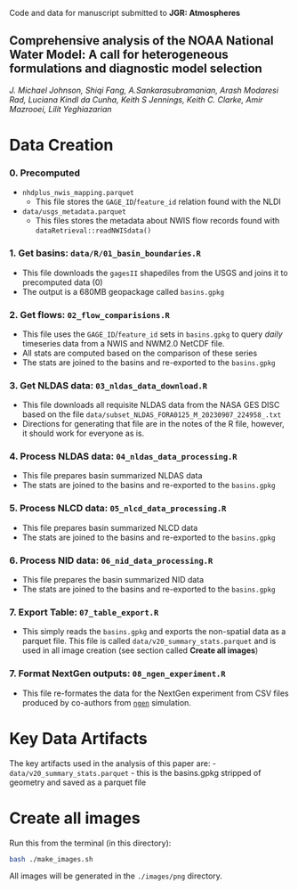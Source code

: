 Code and data for manuscript submitted to **JGR: Atmospheres**

## **Comprehensive analysis of the NOAA National Water Model: A call for heterogeneous formulations and diagnostic model selection**

_J. Michael Johnson, Shiqi Fang, A.Sankarasubramanian, Arash Modaresi Rad, Luciana Kindl da Cunha, Keith S Jennings, Keith C. Clarke, Amir Mazrooei, Lilit Yeghiazarian_


# Data Creation

### 0. Precomputed
 - `nhdplus_nwis_mapping.parquet` 
   - This file stores the `GAGE_ID`/`feature_id` relation found with the NLDI
 - `data/usgs_metadata.parquet` 
   - This files stores the metadata about NWIS flow records found with `dataRetrieval::readNWISdata()` 
 
### 1. Get basins: `data/R/01_basin_boundaries.R`
 - This file downloads the `gagesII` shapediles from the USGS and joins it to precomputed data (0)
 - The output is a 680MB geopackage called `basins.gpkg`
 
### 2. Get flows: `02_flow_comparisions.R`
  - This file uses the `GAGE_ID`/`feature_id` sets in `basins.gpkg` to query _daily_ timeseries data from a NWIS and NWM2.0 NetCDF file.
  - All stats are computed based on the comparison of these  series
  - The stats are joined to the basins and re-exported to the `basins.gpkg`
  
### 3. Get NLDAS data: `03_nldas_data_download.R`
  - This file downloads all requisite NLDAS data from the NASA GES DISC based on the file `data/subset_NLDAS_FORA0125_M_20230907_224958_.txt`
  - Directions for generating that file are in the notes of the R file, however, it should work for everyone as is.
  
### 4. Process NLDAS data: `04_nldas_data_processing.R`
  - This file prepares basin summarized NLDAS data
  - The stats are joined to the basins and re-exported to the `basins.gpkg`

### 5. Process NLCD data: `05_nlcd_data_processing.R`
  - This file prepares  basin summarized NLCD data
  - The stats are joined to the basins and re-exported to the `basins.gpkg`

### 6. Process NID data: `06_nid_data_processing.R`
  - This file prepares the basin summarized NID data
  - The stats are joined to the basins and re-exported to the `basins.gpkg`
  
### 7. Export Table: `07_table_export.R`
   - This simply reads the `basins.gpkg` and exports the non-spatial data as a parquet file. This file is called `data/v20_summary_stats.parquet` and is used in all image creation (see section called **Create all images**)

### 7. Format NextGen outputs: `08_ngen_experiment.R`
  - This file re-formates the data for the NextGen experiment from CSV files produced by co-authors from [`ngen`](https://github.com/NOAA-OWP/ngen) simulation.

# Key Data Artifacts
  The key artifacts used in the analysis of this paper are:
    - `data/v20_summary_stats.parquet` - this is the basins.gpkg stripped of geometry and saved as a parquet file 

# Create all images 

Run this from the terminal (in this directory):

```bash
bash ./make_images.sh
```

All images will be generated in the `./images/png` directory.

